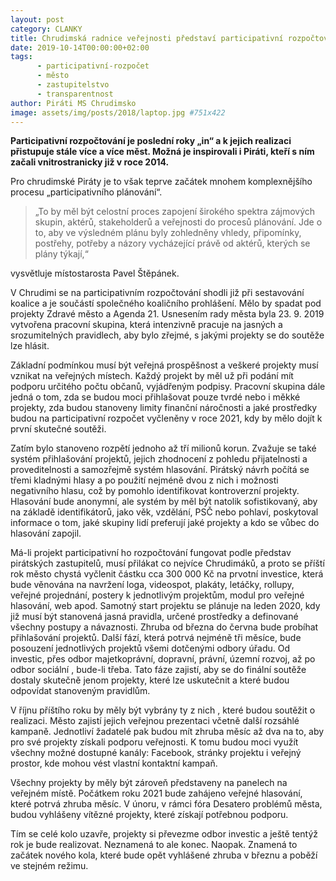 ```yaml
---
layout: post
category: CLANKY
title: Chrudimská radnice veřejnosti představí participativní rozpočtování
date: 2019-10-14T00:00:00+02:00
tags: 
      - participativní-rozpočet
      - město
      - zastupitelstvo
      - transparentnost
author: Piráti MS Chrudimsko
image: assets/img/posts/2018/laptop.jpg #751x422
---
```

**Participativní rozpočtování je poslední roky „in“ a k jejich realizaci přistupuje stále více a více měst. Možná je inspirovali i Piráti, kteří s ním začali vnitrostranicky již v roce 2014.**

Pro chrudimské Piráty je to však teprve začátek mnohem komplexnějšího procesu „participativního plánování“. 

> „To by měl být celostní proces zapojení širokého spektra zájmových
> skupin, aktérů, stakeholderů a veřejnosti do procesů plánování. Jde o
> to, aby ve výsledném plánu byly zohledněny vhledy, připomínky,
> postřehy, potřeby a názory vycházející právě od aktérů, kterých se
> plány týkají,“

 vysvětluje místostarosta Pavel Štěpánek.

V Chrudimi se na participativním rozpočtování shodli již při sestavování koalice a je součástí společného koaličního prohlášení. Mělo by spadat pod projekty Zdravé město a Agenda 21. Usnesením rady města byla 23. 9. 2019 vytvořena pracovní skupina, která intenzivně pracuje na jasných a srozumitelných pravidlech, aby bylo zřejmé, s jakými projekty se do soutěže lze hlásit. 

Základní podmínkou musí být veřejná prospěšnost a veškeré projekty musí vznikat na veřejných místech. Každý projekt by měl už při podání mít podporu určitého počtu občanů, vyjádřeným podpisy. Pracovní skupina dále jedná o tom, zda se budou moci přihlašovat pouze tvrdé nebo i měkké projekty, zda budou stanoveny limity finanční náročnosti a jaké prostředky budou na participativní rozpočet vyčleněny v roce 2021, kdy by mělo dojít k první skutečné soutěži. 

Zatím bylo stanoveno rozpětí jednoho až tří milionů korun. Zvažuje se také systém přihlašování projektů, jejich zhodnocení z pohledu přijatelnosti a proveditelnosti a samozřejmě systém hlasování. Pirátský návrh počítá se třemi kladnými hlasy a po použití nejméně dvou z nich i možnosti negativního hlasu, což by pomohlo identifikovat kontroverzní projekty. Hlasování bude anonymní, ale systém by měl být natolik sofistikovaný, aby na základě identifikátorů, jako věk, vzdělání, PSČ nebo pohlaví, poskytoval informace o tom, jaké skupiny lidí preferují jaké projekty a kdo se vůbec do hlasování zapojil.

Má-li projekt participativní ho rozpočtování fungovat podle představ pirátských zastupitelů, musí přilákat co nejvíce Chrudimáků, a proto se příští rok město chystá vyčlenit částku cca 300 000 Kč na prvotní investice, která bude věnována na navržení loga, videospot, plakáty, letáčky, rollupy, veřejné projednání, postery k jednotlivým projektům, modul pro veřejné hlasování, web apod. Samotný start projektu se plánuje na leden 2020, kdy již musí být stanovená jasná pravidla, určené prostředky a definované všechny postupy a návaznosti. Zhruba od března do června bude probíhat přihlašování projektů. Další fází, která potrvá nejméně tři měsíce, bude posouzení jednotlivých projektů všemi dotčenými odbory úřadu. Od investic, přes odbor majetkoprávní,  dopravní, právní, územní rozvoj, až po odbor sociální , bude-li třeba. Tato fáze zajistí, aby se do finální soutěže dostaly skutečně jenom projekty, které lze uskutečnit a které budou odpovídat stanoveným pravidlům. 

V říjnu příštího roku by měly být vybrány ty z nich , které budou soutěžit o realizaci. Město zajistí jejich veřejnou prezentaci včetně další rozsáhlé kampaně. Jednotliví žadatelé pak budou mít zhruba měsíc až dva na to, aby pro své projekty získali podporu veřejnosti. K tomu budou moci využít všechny možné dostupné kanály: Facebook, stránky projektu i veřejný prostor, kde mohou vést vlastní kontaktní kampaň. 

Všechny projekty by měly být zároveň představeny na panelech na veřejném místě. Počátkem roku 2021 bude zahájeno veřejné hlasování, které potrvá zhruba měsíc. V únoru, v rámci fóra Desatero problémů města, budou vyhlášeny vítězné projekty, které získají potřebnou podporu. 

Tím se celé kolo uzavře, projekty si převezme odbor investic a ještě tentýž rok je bude realizovat. Neznamená to ale konec. Naopak. Znamená to začátek nového kola, které bude opět vyhlášené zhruba v březnu a poběží ve stejném režimu.
